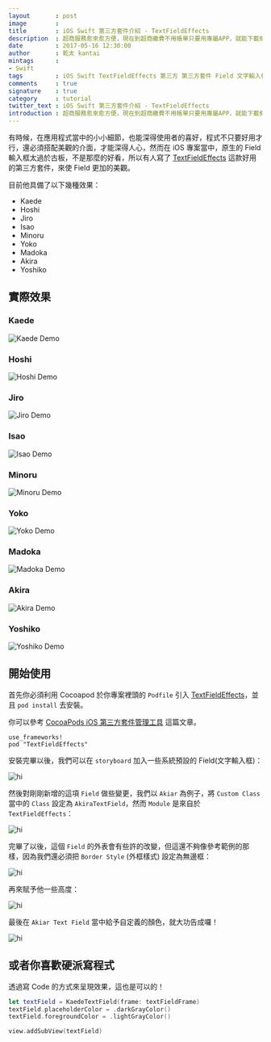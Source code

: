 ```yaml
---
layout       : post
image        : 
title        : iOS Swift 第三方套件介紹 - TextFieldEffects
description  : 超商服務愈來愈方便，現在到超商繳費不用帳單只要用專屬APP，就能下載條碼直接繳費 ...
date         : 2017-05-16 12:30:00
author       : 乾太 kantai
mintags      :
- Swift
tags         : iOS Swift TextFieldEffects 第三方 第三方套件 Field 文字輸入框 輸入框
comments     : true
signature    : true
category     : tutorial
twitter_text : iOS Swift 第三方套件介紹 - TextFieldEffects
introduction : 超商服務愈來愈方便，現在到超商繳費不用帳單只要用專屬APP，就能下載條碼直接繳費 ...
---
```


有時候，在應用程式當中的小小細節，也能深得使用者的喜好，程式不只要好用才行，還必須搭配美觀的介面，才能深得人心，然而在 iOS 專案當中，原生的 Field 輸入框太過於古板，不是那麼的好看，所以有人寫了 [TextFieldEffects](https://github.com/raulriera/TextFieldEffects) 這款好用的第三方套件，來使 Field 更加的美觀。

目前他具備了以下幾種效果：

- Kaede
- Hoshi
- Jiro
- Isao
- Minoru
- Yoko
- Madoka
- Akira
- Yoshiko

## 實際效果

### Kaede
![Kaede Demo](https://github.com/raulriera/TextFieldEffects/raw/master/Screenshots/Kaede.gif)

### Hoshi
![Hoshi Demo](https://github.com/raulriera/TextFieldEffects/raw/master/Screenshots/Hoshi.gif)

### Jiro
![Jiro Demo](https://github.com/raulriera/TextFieldEffects/raw/master/Screenshots/Jiro.gif)

### Isao
![Isao Demo](https://github.com/raulriera/TextFieldEffects/raw/master/Screenshots/Isao.gif)

### Minoru
![Minoru Demo](https://github.com/raulriera/TextFieldEffects/raw/master/Screenshots/Minoru.gif)

### Yoko
![Yoko Demo](https://github.com/raulriera/TextFieldEffects/raw/master/Screenshots/Yoko.gif)

### Madoka
![Madoka Demo](https://github.com/raulriera/TextFieldEffects/raw/master/Screenshots/Madoka.gif)

### Akira
![Akira Demo](https://github.com/raulriera/TextFieldEffects/raw/master/Screenshots/Akira.gif)

### Yoshiko
![Yoshiko Demo](https://github.com/raulriera/TextFieldEffects/raw/master/Screenshots/Yoshiko.gif)

## 開始使用

首先你必須利用 Cocoapod 於你專案裡頭的 `Podfile` 引入 [TextFieldEffects](https://github.com/raulriera/TextFieldEffects)，並且 `pod install` 去安裝。

你可以參考 [CocoaPods iOS 第三方套件管理工具](https://kantai235.github.io/2017/04/08/CocoaPodsBasic/) 這篇文章。

```pod
use_frameworks!
pod "TextFieldEffects"
```

安裝完畢以後，我們可以在 `storyboard` 加入一些系統預設的 Field(文字輸入框)：

![hi](http://imgur.com/LtqvVGp.png)

然後對剛剛新增的這項 `Field` 做些變更，我們以 `Akiar` 為例子，將 `Custom Class` 當中的 `Class` 設定為 `AkiraTextField`，然而 `Module` 是來自於 `TextFieldEffects`：

![hi](http://imgur.com/m2N7jyX.png)

完畢了以後，這個 `Field` 的外表會有些許的改變，但這還不夠像參考範例的那樣，因為我們還必須把 `Border Style` (外框樣式) 設定為無邊框：

![hi](http://imgur.com/vIfU3ea.png)

再來賦予他一些高度：

![hi](http://imgur.com/h2b6fha.png)

最後在 `Akiar Text Field` 當中給予自定義的顏色，就大功告成囉！

![hi](http://imgur.com/9thF0ys.png)


## 或者你喜歡硬派寫程式

透過寫 Code 的方式來呈現效果，這也是可以的！

```swift
let textField = KaedeTextField(frame: textFieldFrame)
textField.placeholderColor = .darkGrayColor()
textField.foregroundColor = .lightGrayColor()

view.addSubView(textField)
```